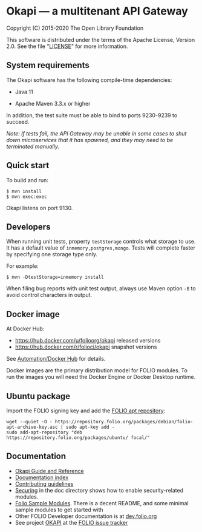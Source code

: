 # Okapi — a multitenant API Gateway

Copyright (C) 2015-2020 The Open Library Foundation

This software is distributed under the terms of the Apache License,
Version 2.0. See the file "[LICENSE](LICENSE)" for more information.

## System requirements

The Okapi software has the following compile-time dependencies:

* Java 11

* Apache Maven 3.3.x or higher

In addition, the test suite must be able to bind to ports 9230-9239 to
succeed.

*Note: If tests fail, the API Gateway may be unable in some cases to
shut down microservices that it has spawned, and they may need to be
terminated manually.*

## Quick start

To build and run:

    $ mvn install
    $ mvn exec:exec

Okapi listens on port 9130.

## Developers

When running unit tests, property `testStorage` controls what storage
to use. It has a default value of `inmemory,postgres,mongo`.
Tests will complete faster by specifying one storage type only.

For example:

    $ mvn -DtestStorage=inmemory install

When filing bug reports with unit test output, always use Maven
option `-B` to avoid control characters in output.

## Docker image

At Docker Hub:

* https://hub.docker.com/u/folioorg/okapi released versions
* https://hub.docker.com/r/folioci/okapi snapshot versions

See [Automation/Docker
Hub](https://dev.folio.org/guides/automation/#docker-hub) for details.

Docker images are the primary distribution model for FOLIO modules.
To run the images you will need the Docker Engine or Docker Desktop
runtime.

## Ubuntu package

Import the FOLIO signing key and add the [FOLIO apt
repository](https://repository.folio.org/packages/ubuntu/):

    wget --quiet -O - https://repository.folio.org/packages/debian/folio-apt-archive-key.asc | sudo apt-key add -
    sudo add-apt-repository "deb https://repository.folio.org/packages/ubuntu/ focal/"

## Documentation

* [Okapi Guide and Reference](doc/guide.md)
* [Documentation index](doc/index.md)
* [Contributing guidelines](CONTRIBUTING.md)
* [Securing](doc/securing.md) in the doc directory shows how to enable
  security-related modules.
* [Folio Sample
Modules](https://github.com/folio-org/folio-sample-modules). There is
a decent README, and some minimal sample modules to get started with
* Other FOLIO Developer documentation is at
  [dev.folio.org](https://dev.folio.org/)
* See project [OKAPI](https://issues.folio.org/browse/OKAPI) at the
[FOLIO issue tracker](https://dev.folio.org/guidelines/issue-tracker)
